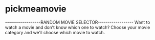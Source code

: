 # pickmeamovie
------------------RANDOM MOVIE SELECTOR------------------
Want to watch a movie and don't know which one to watch?
Choose your movie category and we'll choose which movie to watch.
